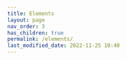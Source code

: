 ```yaml
---
title: Elements
layout: page
nav_order: 3
has_children: true
permalink: /elements/
last_modified_date: 2022-11-25 10:40
---
```



